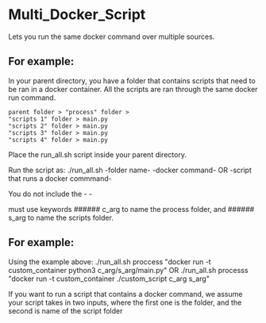 # Multi_Docker_Script

Lets you run the same docker command over multiple sources.

## For example: 
In your parent directory, you have a folder that contains scripts that need to be ran in a docker container. 
All the scripts are ran through the same docker run command. 
```
parent folder > "process" folder > 
"scripts 1" folder > main.py
"scripts 2" folder > main.py
"scripts 3" folder > main.py
"scripts 4" folder > main.py
```
Place the run_all.sh script inside your parent directory.

Run the script as:
./run_all.sh -folder name- -docker command- OR -script that runs a docker commmand-

You do not include the - - 

<docker command> must use keywords ###### c_arg to name the process folder, and ###### s_arg to name the scripts folder.
 
## For example:
Using the example above:
./run_all.sh proccess "docker run -t custom_container python3 c_arg/s_arg/main.py" 
OR 
./run_all.sh processs "docker run -t custom_container ./custom_script c_arg s_arg" 

If you want to run a script that contains a docker command, we assume your script takes in two inputs, where the first one is the folder, and the second is name of the script folder
